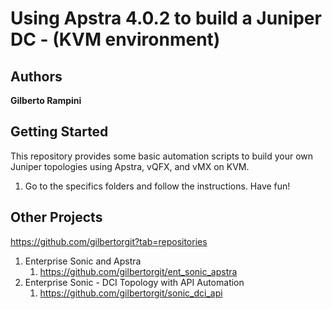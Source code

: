 # Using Apstra 4.0.2 to build a Juniper DC - (KVM environment)

## Authors

**Gilberto Rampini**

## Getting Started

This repository provides some basic automation scripts to build your own Juniper topologies using Apstra, vQFX, and vMX on KVM. 

1. Go to the specifics folders and follow the instructions. Have fun!

## Other Projects

https://github.com/gilbertorgit?tab=repositories

1. Enterprise Sonic and Apstra
   1. https://github.com/gilbertorgit/ent_sonic_apstra
2. Enterprise Sonic - DCI Topology with API Automation
   1. https://github.com/gilbertorgit/sonic_dci_api

